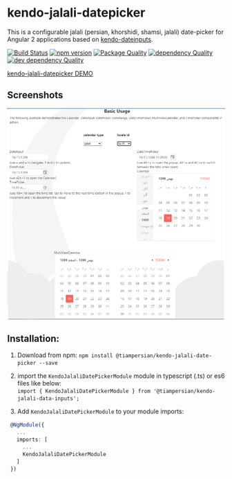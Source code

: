 # kendo-jalali-datepicker
This is a configurable jalali (persian, khorshidi, shamsi, jalali) date-picker for Angular 2 applications based on [kendo-dateinputs](https://www.telerik.com/kendo-angular-ui/components/dateinputs/).


[![Build Status](https://travis-ci.org/tiampersian/kendo-jalali-datepicker.svg?branch=master)](https://travis-ci.org/tiampersian/kendo-jalali-datepicker) 
[![npm version](https://badge.fury.io/js/kendo-jalali-datepicker.svg)](https://badge.fury.io/js/kendo-jalali-datepicker)
[![Package Quality](http://npm.packagequality.com/shield/kendo-jalali-datepicker.svg)](http://packagequality.com/#?package=kendo-jalali-datepicker)
[![dependency Quality](https://david-dm.org/tiampersian/kendo-jalali-datepicker.svg)](https://david-dm.org/tiampersian/kendo-jalali-datepicker)
[![dev dependency Quality](https://david-dm.org/tiampersian/kendo-jalali-datepicker/dev-status.svg)](https://david-dm.org/tiampersian/kendo-jalali-datepicker?type=dev)

[kendo-jalali-datepicker DEMO](https://tiampersian.github.io/kendo-jalali-datepicker/)
## Screenshots

![](src/assets/screenshot.png)

## Installation:
1. Download from npm:
`npm install @tiampersian/kendo-jalali-date-picker --save` 
2. import the `KendoJalaliDatePickerModule` module in typescript (.ts) or es6 files like below:  
 `import { KendoJalaliDatePickerModule } from '@tiampersian/kendo-jalali-data-inputs';`  

 3. Add `KendoJalaliDatePickerModule` to your module imports:  
```ts
 @NgModule({
   ...
   imports: [
     ...
     KendoJalaliDatePickerModule
   ]
 })
```
